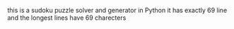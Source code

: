 this is a sudoku puzzle solver and generator in Python
it has exactly 69 line and the longest lines have 69 charecters
